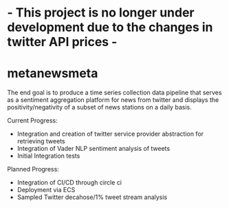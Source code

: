 # - This project is no longer under development due to the changes in twitter API prices - 
# metanewsmeta


The end goal is to produce a time series collection data pipeline that serves as a
sentiment aggregation platform for news from twitter and displays the
positivity/negativity of a subset of news stations on a daily basis.


Current Progress:
- Integration and creation of twitter service provider abstraction for retrieving tweets
- Integration of Vader NLP sentiment analysis of tweets
- Initial Integration tests


Planned Progress:
- Integration of CI/CD through circle ci
- Deployment via ECS
- Sampled Twitter decahose/1% tweet stream analysis 
